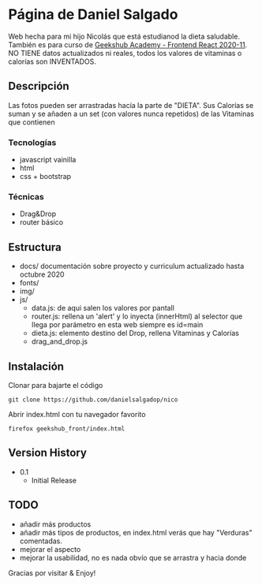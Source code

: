 # Página de Daniel Salgado

Web hecha para mi hijo Nicolás que está estudianod la dieta saludable. También es para curso de [Geekshub Academy - Frontend React 2020-11](https://bootcamp.geekshubsacademy.com/online/frontend-react/). NO TIENE datos actualizados ni reales, todos los valores de vitaminas o calorías son INVENTADOS.

## Descripción

Las fotos pueden ser arrastradas hacía la parte de "DIETA". Sus Calorías se suman y se añaden a un set (con valores nunca repetidos) de las Vitaminas que contienen

### Tecnologías

- javascript vainilla
- html
- css + bootstrap

### Técnicas

- Drag&Drop
- router básico

## Estructura

- docs/ documentación sobre proyecto y curriculum actualizado hasta octubre 2020
- fonts/
- img/
- js/
    - data.js: de aqui salen los valores por pantall
    - router.js: rellena un 'alert' y lo inyecta (innerHtml) al selector que llega por parámetro en esta web siempre es id=main
    - dieta.js: elemento destino del Drop, rellena Vitaminas y Calorías
    - drag_and_drop.js


## Instalación

Clonar para bajarte el código
```
git clone https://github.com/danielsalgadop/nico
```

Abrir index.html con tu navegador favorito

```
firefox geekshub_front/index.html
```


## Version History

* 0.1
    * Initial Release

## TODO

- añadir más productos
- añadir más tipos de productos, en index.html verás que hay "Verduras" comentadas.
- mejorar el aspecto
- mejorar la usabilidad, no es nada obvío que se arrastra y hacia donde

Gracias por visitar & Enjoy!